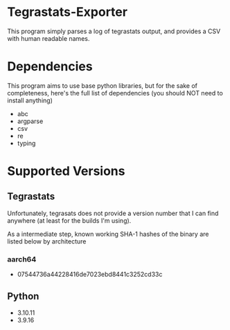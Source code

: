 # Tegrastats-Exporter
This program simply parses a log of tegrastats output, and provides a CSV with human readable names.

# Dependencies
This program aims to use base python libraries, but for the sake of completeness, here's the full list of dependencies (you should NOT need to install anything)

- abc
- argparse
- csv
- re
- typing

# Supported Versions
## Tegrastats
Unfortunately, tegrasats does not provide a version number that I can find anywhere (at least for the builds I'm using).

As a intermediate step, known working SHA-1 hashes of the binary are listed below by architecture

### aarch64
- 07544736a44228416de7023ebd8441c3252cd33c

## Python
- 3.10.11
- 3.9.16
